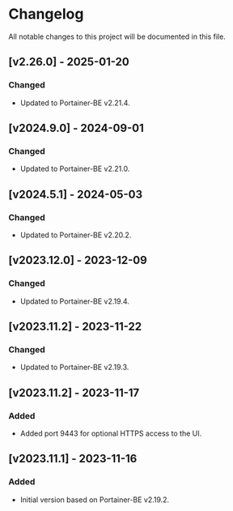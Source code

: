 # Changelog
All notable changes to this project will be documented in this file.

## [v2.26.0] - 2025-01-20

### Changed
- Updated to Portainer-BE v2.21.4.

## [v2024.9.0] - 2024-09-01

### Changed
- Updated to Portainer-BE v2.21.0.

## [v2024.5.1] - 2024-05-03

### Changed
- Updated to Portainer-BE v2.20.2.

## [v2023.12.0] - 2023-12-09

### Changed
- Updated to Portainer-BE v2.19.4.

## [v2023.11.2] - 2023-11-22

### Changed
- Updated to Portainer-BE v2.19.3.

## [v2023.11.2] - 2023-11-17

### Added
- Added port 9443 for optional HTTPS access to the UI.

## [v2023.11.1] - 2023-11-16

### Added
- Initial version based on Portainer-BE v2.19.2.
